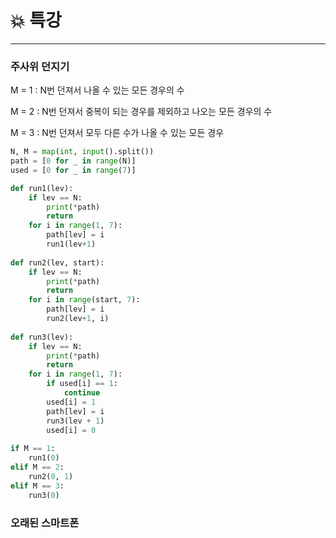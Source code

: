 # :boom: 특강

---



### 주사위 던지기

M = 1 : N번 던져서 나올 수 있는 모든 경우의 수

M = 2 : N번 던져서 중복이 되는 경우를 제외하고 나오는 모든 경우의 수

M = 3 : N번 던져서 모두 다른 수가 나올 수 있는 모든 경우



```python
N, M = map(int, input().split())
path = [0 for _ in range(N)]
used = [0 for _ in range(7)]

def run1(lev):
    if lev == N:
        print(*path)
        return
    for i in range(1, 7):
        path[lev] = i
        run1(lev+1)
        
def run2(lev, start):
    if lev == N:
        print(*path)
        return
    for i in range(start, 7):
        path[lev] = i
        run2(lev+1, i)
        
def run3(lev):
    if lev == N:
        print(*path)
        return
    for i in range(1, 7):
        if used[i] == 1:
            continue
        used[i] = 1
        path[lev] = i
        run3(lev + 1)
        used[i] = 0
        
if M == 1:
    run1(0)
elif M == 2:
    run2(0, 1)
elif M == 3:
    run3(0)
```





### 오래된 스마트폰

```python
```

